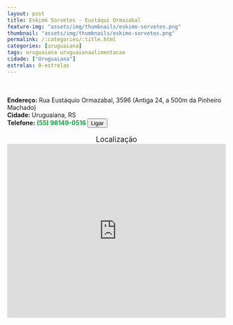 ```yaml
---
layout: post
title: Eskimó Sorvetes - Eustáqui Ormazabal
feature-img: "assets/img/thumbnails/eskimo-sorvetes.png"
thumbnail: "assets/img/thumbnails/eskimo-sorvetes.png"
permalink: /:categories/:title.html
categories: [uruguaiana]
tags: uruguaiana uruguaianaalimentacao
cidade: ["Uruguaiana"]
estrelas: 0-estrelas
---
```

<!-- more --><br/>
<br/>
<b>Endereço: </b>Rua Eustáquio Ormazabal, 3596 (Antiga 24, a 500m da Pinheiro Machado)<br />
<b>Cidade: </b>Uruguaiana, RS<br />
<b>Telefone: <span style="color: #00ab3a;">(55) 98149-0516</span> <a href="tel:55981490516"><button class="ligar">Ligar</button></a></b><br />
<br />
<div style="font-size: larger; text-align: center;">
Localização</div>
<iframe src="https://www.google.com/maps/embed?pb=!1m18!1m12!1m3!1d3463.199622197374!2d-57.096587285301815!3d-29.771868825611413!2m3!1f0!2f0!3f0!3m2!1i1024!2i768!4f13.1!3m3!1m2!1s0x94535b359126734b%3A0x8fdc4c2d6de6eba6!2sR.+Eust%C3%A1quio+Ormazabal%2C+3596+-+Centro%2C+Uruguaiana+-+RS%2C+97500-220!5e0!3m2!1spt-BR!2sbr!4v1524054225078" width="100%" height="400" frameborder="0" style="border:0" allowfullscreen></iframe>
